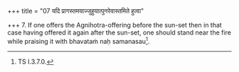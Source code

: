 +++
title = "07 यदि प्रागस्तमयाज्जुहुयात्पुनरेवास्तमिते हुत्वा"

+++
7. If one offers the Agnihotra-offering before the sun-set then in that case having offered it again after the sun-set, one should stand near the fire while praising it with bhavataṁ naḥ samanasau[^1].  


[^1]: TS I.3.7.0.  

